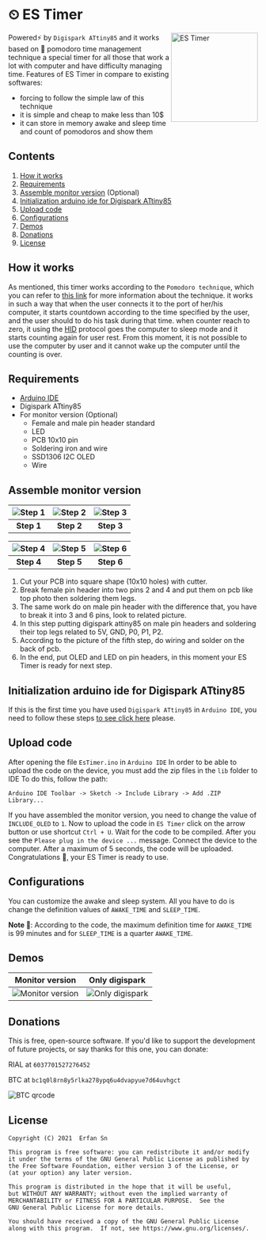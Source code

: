 # ⏲ ES Timer 
<img src="https://github.com/ErfanSn/ES-Timer/blob/master/media/usb_pomodoro_timer.png" align="right" 
     alt="ES Timer" width="175" height="180">

Powered⚡ by `Digispark ATtiny85` and it works based on 🍅 pomodoro time management technique a special timer for all those that work a lot with computer and have difficulty managing time. Features of ES Timer in compare to existing softwares:
- forcing to follow the simple law of this technique
- it is simple and cheap to make less than 10$
- it can store in memory awake and sleep time and count of pomodoros and show them

## Contents
1. [How it works](#how-it-works)
2. [Requirements](#requirements) 
3. [Assemble monitor version](#assemble-monitor-version) (Optional)
4. [Initialization arduino ide for Digispark ATtiny85](#initialization-arduino-ide-for-digispark-attiny85)
5. [Upload code](#upload-code)
6. [Configurations](#configurations)
7. [Demos](#demos)
8. [Donations](#donations)
10. [License](#license)

## How it works
As mentioned, this timer works according to the `Pomodoro technique`, which you can refer to [this link](https://everhour.com/blog/pomodoro-technique/) for more information about the technique. it works in such a way that when the user connects it to the port of her/his computer, it starts countdown according to the time specified by the user, and the user should to do his task during that time. when counter reach to zero, it using the [HID](https://en.wikipedia.org/wiki/Human_interface_device) protocol goes the computer to sleep mode and it starts counting again for user rest. From this moment, it is not possible to use the computer by user and it cannot wake up the computer until the counting is over.

## Requirements
- [Arduino IDE](https://www.arduino.cc/en/software)
- Digispark ATtiny85
- For monitor version (Optional)
  - Female and male pin header standard
  - LED
  - PCB 10x10 pin
  - Soldering iron and wire
  - SSD1306 I2C OLED
  - Wire

## Assemble monitor version

| ![Step 1](https://github.com/ErfanSn/ES-Timer/blob/master/media/step_1.jpg) | ![Step 2](https://github.com/ErfanSn/ES-Timer/blob/master/media/step_2.jpg) | ![Step 3](https://github.com/ErfanSn/ES-Timer/blob/master/media/step_3.jpg) |
| :---: | :---: | :---: |
| **Step 1** | **Step 2** | **Step 3** |

| ![Step 4](https://github.com/ErfanSn/ES-Timer/blob/master/media/step_4.jpg) | ![Step 5](https://github.com/ErfanSn/ES-Timer/blob/master/media/step_5.jpg) | ![Step 6](https://github.com/ErfanSn/ES-Timer/blob/master/media/step_6.jpg) |
| :---: | :---: | :---: |
| **Step 4** | **Step 5** | **Step 6** |

1. Cut your PCB into square shape (10x10 holes) with cutter.
2. Break female pin header into two pins 2 and 4 and put them on pcb like top photo then soldering them legs.
3. The same work do on male pin header with the difference that, you have to break it into 3 and 6 pins, look to related picture.
4. In this step putting digispark attiny85 on male pin headers and soldering their top legs related to 5V, GND, P0, P1, P2.
5. According to the picture of the fifth step, do wiring and solder  on the back of pcb.
6. In the end, put OLED and LED on pin headers, in this moment your ES Timer is ready for next step.

## Initialization arduino ide for Digispark ATtiny85
If this is the first time you have used `Digispark ATtiny85` in `Arduino IDE`, you need to follow these steps
[to see click here](http://digistump.com/wiki/digispark/tutorials/connecting) please.

## Upload code
After opening the file  `EsTimer.ino` in `Arduino IDE` In order to be able to upload the code on the device, you must add the zip files in the `lib` folder to IDE To do this, follow the path:

`Arduino IDE Toolbar -> Sketch -> Include Library -> Add .ZIP Library...`

If you have assembled the monitor version, you need to change the value of `INCLUDE_OLED` to `1`. Now to upload the code in `ES Timer` click on the arrow button or use shortcut `Ctrl + U`. Wait for the code to be compiled. After you see the `Please plug in the device ...` message. Connect the device to the computer. After a maximum of 5 seconds, the code will be uploaded. Congratulations 🎉, your ES Timer is ready to use.

## Configurations
You can customize the awake and sleep system. All you have to do is change the definition values of `AWAKE_TIME` and `SLEEP_TIME`.

**Note 📝**: According to the code, the maximum definition time for `AWAKE_TIME` is 99 minutes and for `SLEEP_TIME` is a quarter `AWAKE_TIME`.

## Demos
| **Monitor version** | **Only  digispark** |
| :---: | :---: |
| ![Monitor version](https://github.com/ErfanSn/ES-Timer/blob/master/media/monitor_version.gif) | ![Only digispark](https://github.com/ErfanSn/ES-Timer/blob/master/media/only_digispark.gif) |

## Donations
This is free, open-source software. If you'd like to support the development of future projects, or say thanks for this one, you can donate:

RIAL at `6037701527276452`

BTC at `bc1q0l8rn8y5rlka278ypq6u4dvapyue7d64uvhgct`

![BTC qrcode](https://github.com/ErfanSn/ES-Timer/blob/master/media/btc_qrcode.png)

## License
```
Copyright (C) 2021  Erfan Sn

This program is free software: you can redistribute it and/or modify
it under the terms of the GNU General Public License as published by
the Free Software Foundation, either version 3 of the License, or
(at your option) any later version.

This program is distributed in the hope that it will be useful,
but WITHOUT ANY WARRANTY; without even the implied warranty of
MERCHANTABILITY or FITNESS FOR A PARTICULAR PURPOSE.  See the
GNU General Public License for more details.

You should have received a copy of the GNU General Public License
along with this program.  If not, see https://www.gnu.org/licenses/.
```
